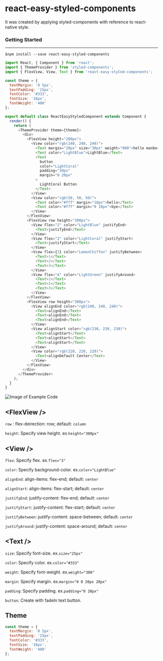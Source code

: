 # react-easy-styled-components

It was created by applying styled-components with reference to react-native style.

### Getting Started
---
```
$npm install --save react-easy-styled-components
```
```javascript
import React, { Component } from 'react';
import { ThemeProvider } from 'styled-components';
import { FlexView, View, Text } from 'react-easy-styled-components';

const theme = {
  textMargin: '0 5px',
  textPadding: '15px',
  fontColor: '#333',
  fontSize: '16px',
  fontWeight: '400'
};

export default class ReactEasyStyledComponent extends Component {
  render() {
    return (
      <ThemeProvider theme={theme}>
        <div>
          <FlexView height="280px">
            <View color="rgb(240, 240, 240)">
              <Text margin="20px" size="30px" weight="600">hello manbo</Text>
              <Text color="LightBlue">LightBlue</Text>
              <Text
                button
                color="LightCoral"
                padding="30px"
                margin="0 20px"
              >
                LightCoral Button
              </Text>
            </View>
            <View color="rgb(50, 50, 50)">
              <Text color="#fff" margin="10px">hello</Text>
              <Text color="#fff" margin="0 10px">bye</Text>
            </View>
          </FlexView>
          <FlexView row height="300px">
            <View flex="2" color="LightBlue" justifyEnd>
              <Text>justifyEnd</Text>
            </View>
            <View flex="2" color="LightCoral" justifyStart>
              <Text>justifyStart</Text>
            </View>
            <View flex={3} color="LemonChiffon" justifyBetween>
              <Text>1</Text>
              <Text>2</Text>
              <Text>3</Text>
            </View>
            <View flex="4" color="LightGreen" justifyAround>
              <Text>1</Text>
              <Text>2</Text>
              <Text>3</Text>
            </View>
          </FlexView>
          <FlexView row height="300px">
            <View alignEnd color="rgb(240, 240, 240)">
              <Text>alignEnd</Text>
              <Text>alignEnd</Text>
              <Text>alignEnd</Text>
            </View>
            <View alignStart color="rgb(230, 230, 230)">
              <Text>alignStart</Text>
              <Text>alignStart</Text>
              <Text>alignStart</Text>
            </View>
            <View color="rgb(220, 220, 220)">
              <Text>alignDefault Center</Text>
            </View>
          </FlexView>
        </div>
      </ThemeProvider>
    );
  }
}
```

![Image of Example Code](https://firebasestorage.googleapis.com/v0/b/npm-storage.appspot.com/o/react-easy-styled-components.png?alt=media&token=6c9b0823-3be1-405b-803c-2ce3ef281a49)


## \<FlexView />

`row` : flex-deirection: row; default: `column`

`height`: Specify view height. ex.`height="300px"`

## \<View />

`flex`: Specify flex. ex.`flex="3"`

`color`: Specify background-color. ex.`color="LightBlue"`

`alignEnd`: align-items: flex-end; default: `center`

`alignStart`: align-items: flex-start; default: `center`

`justifyEnd`: justify-content: flex-end; default: `center`

`justifyStart`: justify-content: flex-start; default: `center`

`justifyBetween`: justify-content: space-between; default: `center`

`justifyAround`: justify-content: space-around; default: `center`

## \<Text />

`size`: Specify font-size. ex.`size="25px"`

`color`: Specify color. ex.`color="#333"`

`weight`: Specify font-weight. ex.`weight="300"`

`margin`: Specify margin. ex.`margin="0 0 20px 20px"`

`padding`: Specify padding. ex.`padding="0 20px"`

`button`: Create with fadeIn text button.

## Theme
```javascript
const theme = {
  textMargin: '0 5px',
  textPadding: '15px',
  fontColor: '#333',
  fontSize: '16px',
  fontWeight: '400'
};
```
